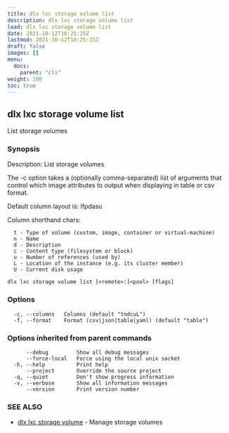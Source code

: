 ```yaml
---
title: dlx lxc storage volume list
description: dlx lxc storage volume list
lead: dlx lxc storage volume list
date: 2021-10-12T10:25:15Z
lastmod: 2021-10-12T10:25:15Z
draft: false
images: []
menu:
  docs:
    parent: "cli"
weight: 100
toc: true
---
```

## dlx lxc storage volume list

List storage volumes

### Synopsis

Description:
  List storage volumes

  The -c option takes a (optionally comma-separated) list of arguments
  that control which image attributes to output when displaying in table
  or csv format.

  Default column layout is: lfpdasu

  Column shorthand chars:

      t - Type of volume (custom, image, container or virtual-machine)
      n - Name
      d - Description
      c - Content type (filesystem or block)
      u - Number of references (used by)
      L - Location of the instance (e.g. its cluster member)
      U - Current disk usage



```
dlx lxc storage volume list [<remote>:]<pool> [flags]
```

### Options

```
  -c, --columns   Columns (default "tndcuL")
  -f, --format    Format (csv|json|table|yaml) (default "table")
```

### Options inherited from parent commands

```
      --debug         Show all debug messages
      --force-local   Force using the local unix socket
  -h, --help          Print help
      --project       Override the source project
  -q, --quiet         Don't show progress information
  -v, --verbose       Show all information messages
      --version       Print version number
```

### SEE ALSO

* [dlx lxc storage volume](/docs/cmd/dlx_lxc_storage_volume)	 - Manage storage volumes

